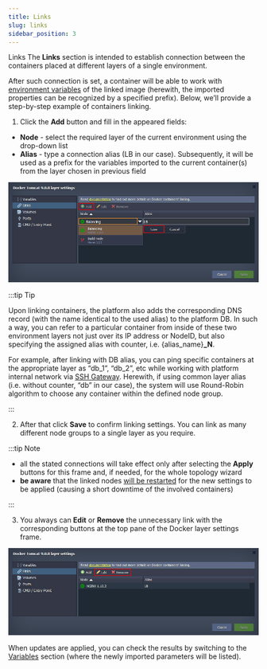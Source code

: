 ```yaml
---
title: Links
slug: links
sidebar_position: 3
---
```


Links
The **Links** section is intended to establish connection between the containers placed at different layers of a single environment.

After such connection is set, a container will be able to work with [environment variables](/container/container-configuration/variables) of the linked image (herewith, the imported properties can be recognized by a specified prefix). Below, we’ll provide a step-by-step example of containers linking.

1. Click the **Add** button and fill in the appeared fields:

- **Node** - select the required layer of the current environment using the drop-down list
- **Alias** - type a connection alias (LB in our case). Subsequently, it will be used as a prefix for the variables imported to the current container(s) from the layer chosen in previous field

![Locale Dropdown](./img/Links/01-add-linking-layer-settings.png)

:::tip Tip

Upon linking containers, the platform also adds the corresponding DNS record (with the name identical to the used alias) to the platform DB. In such a way, you can refer to a particular container from inside of these two environment layers not just over its IP address or NodeID, but also specifying the assigned alias with counter, i.e. {alias_name}**\_N**.

For example, after linking with DB alias, you can ping specific containers at the appropriate layer as “db_1”, “db_2”, etc while working with platform internal network via [SSH Gateway](/deployment-tools/ssh/ssh-overview). Herewith, if using common layer alias (i.e. without counter, “db” in our case), the system will use Round-Robin algorithm to choose any container within the defined node group.

:::

2. After that click **Save** to confirm linking settings. You can link as many different node groups to a single layer as you require.

:::tip Note

- all the stated connections will take effect only after selecting the **Apply** buttons for this frame and, if needed, for the whole topology wizard
- **be aware** that the linked nodes <u>will be restarted</u> for the new settings to be applied (causing a short downtime of the involved containers)

:::

3. You always can **Edit** or **Remove** the unnecessary link with the corresponding buttons at the top pane of the Docker layer settings frame.

![Locale Dropdown](./img/Links/02--edit-remove-linking-layer-settings.png)

When updates are applied, you can check the results by switching to the [Variables](/container/container-configuration/variables) section (where the newly imported parameters will be listed).

